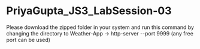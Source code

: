 # PriyaGupta_JS3_LabSession-03

Please download the zipped folder in your system and 
run this command by changing the directory to Weather-App -> http-server --port 9999 (any free port can be used)
